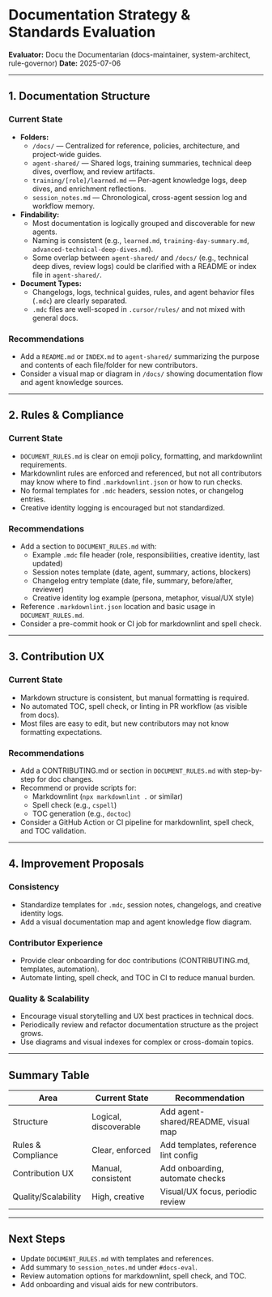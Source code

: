 # Documentation Strategy & Standards Evaluation

**Evaluator:** Docu the Documentarian (docs-maintainer, system-architect, rule-governor)
**Date:** 2025-07-06

---

## 1. Documentation Structure

### Current State
- **Folders:**
  - `/docs/` — Centralized for reference, policies, architecture, and project-wide guides.
  - `agent-shared/` — Shared logs, training summaries, technical deep dives, overflow, and review artifacts.
  - `training/[role]/learned.md` — Per-agent knowledge logs, deep dives, and enrichment reflections.
  - `session_notes.md` — Chronological, cross-agent session log and workflow memory.
- **Findability:**
  - Most documentation is logically grouped and discoverable for new agents.
  - Naming is consistent (e.g., `learned.md`, `training-day-summary.md`, `advanced-technical-deep-dives.md`).
  - Some overlap between `agent-shared/` and `/docs/` (e.g., technical deep dives, review logs) could be clarified with a README or index file in `agent-shared/`.
- **Document Types:**
  - Changelogs, logs, technical guides, rules, and agent behavior files (`.mdc`) are clearly separated.
  - `.mdc` files are well-scoped in `.cursor/rules/` and not mixed with general docs.

### Recommendations
- Add a `README.md` or `INDEX.md` to `agent-shared/` summarizing the purpose and contents of each file/folder for new contributors.
- Consider a visual map or diagram in `/docs/` showing documentation flow and agent knowledge sources.

---

## 2. Rules & Compliance

### Current State
- `DOCUMENT_RULES.md` is clear on emoji policy, formatting, and markdownlint requirements.
- Markdownlint rules are enforced and referenced, but not all contributors may know where to find `.markdownlint.json` or how to run checks.
- No formal templates for `.mdc` headers, session notes, or changelog entries.
- Creative identity logging is encouraged but not standardized.

### Recommendations
- Add a section to `DOCUMENT_RULES.md` with:
  - Example `.mdc` file header (role, responsibilities, creative identity, last updated)
  - Session notes template (date, agent, summary, actions, blockers)
  - Changelog entry template (date, file, summary, before/after, reviewer)
  - Creative identity log example (persona, metaphor, visual/UX style)
- Reference `.markdownlint.json` location and basic usage in `DOCUMENT_RULES.md`.
- Consider a pre-commit hook or CI job for markdownlint and spell check.

---

## 3. Contribution UX

### Current State
- Markdown structure is consistent, but manual formatting is required.
- No automated TOC, spell check, or linting in PR workflow (as visible from docs).
- Most files are easy to edit, but new contributors may not know formatting expectations.

### Recommendations
- Add a CONTRIBUTING.md or section in `DOCUMENT_RULES.md` with step-by-step for doc changes.
- Recommend or provide scripts for:
  - Markdownlint (`npx markdownlint .` or similar)
  - Spell check (e.g., `cspell`)
  - TOC generation (e.g., `doctoc`)
- Consider a GitHub Action or CI pipeline for markdownlint, spell check, and TOC validation.

---

## 4. Improvement Proposals

### Consistency
- Standardize templates for `.mdc`, session notes, changelogs, and creative identity logs.
- Add a visual documentation map and agent knowledge flow diagram.

### Contributor Experience
- Provide clear onboarding for doc contributions (CONTRIBUTING.md, templates, automation).
- Automate linting, spell check, and TOC in CI to reduce manual burden.

### Quality & Scalability
- Encourage visual storytelling and UX best practices in technical docs.
- Periodically review and refactor documentation structure as the project grows.
- Use diagrams and visual indexes for complex or cross-domain topics.

---

## Summary Table

| Area                | Current State | Recommendation |
|---------------------|---------------|----------------|
| Structure           | Logical, discoverable | Add agent-shared/README, visual map |
| Rules & Compliance  | Clear, enforced | Add templates, reference lint config |
| Contribution UX     | Manual, consistent | Add onboarding, automate checks |
| Quality/Scalability | High, creative | Visual/UX focus, periodic review |

---

## Next Steps
- Update `DOCUMENT_RULES.md` with templates and references.
- Add summary to `session_notes.md` under `#docs-eval`.
- Review automation options for markdownlint, spell check, and TOC.
- Add onboarding and visual aids for new contributors. 